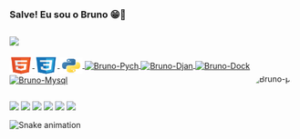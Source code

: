### Salve! Eu sou o Bruno 😁🤙
##
<div>
  <a href="https://github.com/BrunoBezerraCupertino">
  <img height="180em" src="https://github-readme-stats.vercel.app/api?username=BrunoBezerraCupertino&show_icons=true&theme=dracula&include_all_commits=true&count_private=true"/>
<div style="display: inline_block"><br>
  <img align="center" alt="Bruno-HTML" height="30" width="40" src="https://raw.githubusercontent.com/devicons/devicon/master/icons/html5/html5-original.svg">
  <img align="center" alt="Bruno-CSS" height="30" width="40" src="https://raw.githubusercontent.com/devicons/devicon/master/icons/css3/css3-original.svg">
  <img align="center" alt="Bruno-Python" height="30" width="40" src="https://raw.githubusercontent.com/devicons/devicon/master/icons/python/python-original.svg">
  <img align="center" alt="Bruno-Pych" height="30" width="30" src= "https://cdn.jsdelivr.net/gh/devicons/devicon/icons/pycharm/pycharm-original.svg">
  <img align="center" alt="Bruno-Djan" height="60" width="60" src="https://cdn.jsdelivr.net/gh/devicons/devicon/icons/django/django-plain.svg">
  <img align="center" alt="Bruno-Dock" height="50" width="50" src= "https://cdn.jsdelivr.net/gh/devicons/devicon/icons/docker/docker-original-wordmark.svg">
  <img align="center" alt="Bruno-Mysql" height="60" width="60" src= "https://cdn.jsdelivr.net/gh/devicons/devicon/icons/mysql/mysql-original-wordmark.svg">
   <img align="right" alt="Bruno-pic" height="150" style="border-radius:50px;" src="">
</div>
  
</div>

  ##
  
<div> 
  <a href = "mailto:bbc111kira@gmail.com"><img src="https://img.shields.io/badge/Gmail-D14836?style=for-the-badge&logo=gmail&logoColor=white" target="_blank"></a>
  <a href = "mailto:brunob.cupertino@hotmail.com" target="_blank"><img src="https://img.shields.io/badge/Microsoft_Outlook-0078D4?style=for-the-badge&logo=microsoft-outlook&logoColor=white" target="_blank"></a>
  <a href="https://www.instagram.com/bruno_bezerra111" target="_blank"><img src="https://img.shields.io/badge/-Instagram-%23E4405F?style=for-the-badge&logo=instagram&logoColor=white" target="_blank"></a>
  <a href="https://www.linkedin.com/in/BrunoBezerraCupertino" target="_blank"><img src="https://img.shields.io/badge/-LinkedIn-%230077B5?style=for-the-badge&logo=linkedin&logoColor=white" target="_blank"></a>
  <a href="https://www.facebook.com/bruno.bezerra.568089" target="_blank"><img src="https://img.shields.io/badge/Facebook-1877F2?style=for-the-badge&logo=facebook&logoColor=white"target="_blank"></a>
<a href="Ainda não, mas quem sabe um dia kk" target="_blank"><img src="https://aleen42.github.io/badges/src/tesla.svg" target="_blank"></a> 
  
  
![Snake animation](https://github.com/BrunoBezerraCupertino/BrunoBezerraCupertino/blob/output/github-contribution-grid-snake.svg)

  
</div>

